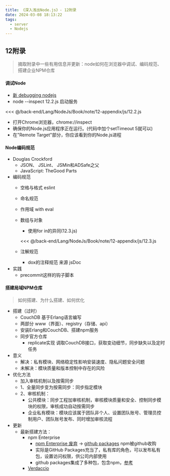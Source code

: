 ```yaml
---
title: 《深入浅出Node.js》- 12附录
date: 2024-03-08 18:13:22
tags:
  - server
  - Nodejs
---
```

## 12附录
>摘取附录中一些有用信息并更新：node如何在浏览器中调试、编码规范、搭建企业NPM仓库
#### 调试Node
- [新 debugging nodejs](https://nodejs.org/en/learn/getting-started/debugging)
- node --inspect 12.2.js 启动服务

<<< @/back-end/Lang/NodeJs/Book/note/12-appendix/js/12.2.js

- 打开Chrome浏览器，chrome://inspect
- 确保你的Node.js应用程序正在运行。(代码中加个setTimeout 5就可以)
- 在"Remote Target"部分，你应该看到你的Node.js进程

#### Node编码规范
- Douglas Crockford
  - JSON、 JSLint、 JSMin和ADSafe之父
  - JavaScript: TheGood Parts
- 编码规范
  - 空格与格式 eslint
  - 命名规范
  - 作用域 with eval
  - 数组与对象
    - 使用for in的异同(12.3.js)

    <<< @/back-end/Lang/NodeJs/Book/note/12-appendix/js/12.3.js

  - 注解规范 
    - dox的注释规范 来源 jsDoc
- 实践
  - precommit这样的钩子脚本

#### 搭建局域NPM仓库
> 如何搭建、为什么搭建、如何优化
- 搭建（过时）
  - CouchDB 基于Erlang语言编写
  - 两部分 www（界面）、registry（存储、api） 
  - 安装Erlang和CouchDB、搭建npm服务
  - 同步官方仓库
    - replicate实现 调取CouchDB接口，获取变动细节，同步缺失以及定时任务
- 意义
  - 解决：私有模块、网络稳定性影响安装速度、隐私问题安全问题
  - 未解决：模块质量和版本控制中存在的风险
- 优化方法
  - 加入审核机制以及按需同步
  - 1、全量同步变为按需同步：同步指定模块
  - 2、审核机制：
    - 公共模块：同步工程加审核机制，审核模块质量和安全、控制同步模块的权限，审核成功自动按需同步
    - 企业私有模块：模块应该属于团队非个人、设置团队账号、管理员控制用户、团队账号发布、同时增加审核流程
- 更新
  - 最新搭建方法：
    - npm Enterprise
      - [npm Enterprise 废弃](https://docs.npmjs.com/enterprise)  -> [github packages](https://docs.github.com/en/packages/learn-github-packages/publishing-a-package) npm被github收购
      - 实际是GitHub Packages充当了，私有库的角色，可以发布私有包，设置访问权限，供公司内部使用
      - github packages集成了多种包，包含npm，[参考](https://docs.github.com/zh/packages/working-with-a-github-packages-registry/working-with-the-npm-registry)
    - [Verdaccio](https://verdaccio.org/docs/what-is-verdaccio)
